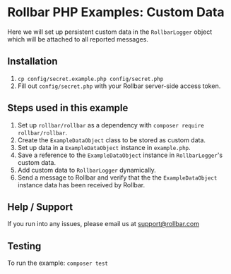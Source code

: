# Rollbar PHP Examples: Custom Data

Here we will set up persistent custom data in the `RollbarLogger` object which
will be attached to all reported messages.
## Installation

1. `cp config/secret.example.php config/secret.php`
2. Fill out `config/secret.php` with your Rollbar server-side access token. 

## Steps used in this example
1. Set up `rollbar/rollbar` as a dependency with `composer require rollbar/rollbar`.
2. Create the `ExampleDataObject` class to be stored as custom data.
3. Set up data in a `ExampleDataObject` instance in `example.php`.
4. Save a reference to the `ExampleDataObject` instance in `RollbarLogger`'s custom data.
5. Add custom data to `RollbarLogger` dynamically.
6. Send a message to Rollbar and verify that the the `ExampleDataObject` instance data has been received by Rollbar.

## Help / Support

If you run into any issues, please email us at [support@rollbar.com](mailto:support@rollbar.com)

## Testing
To run the example: `composer test`
